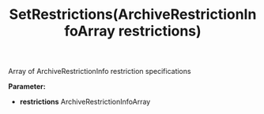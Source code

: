 ﻿---
uid: crmscript_ref_NSArchiveRestrictionGroup_SetRestrictions
title: SetRestrictions(ArchiveRestrictionInfoArray restrictions)
intellisense: NSArchiveRestrictionGroup.SetRestrictions
keywords: NSArchiveRestrictionGroup, GetRestrictions
so.topic: reference
---

Array of ArchiveRestrictionInfo restriction specifications

**Parameter:** 
 - **restrictions** ArchiveRestrictionInfoArray

